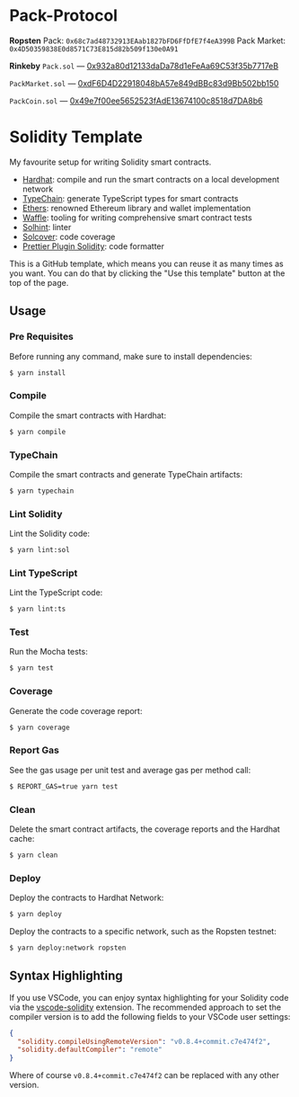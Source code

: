 # Pack-Protocol

**Ropsten**
Pack: `0x68c7ad48732913EAab1827bFD6FfDfE7f4eA399B`
Pack Market: `0x4D50359838E0d8571C73E815d82b509f130e0A91`

**Rinkeby**
`Pack.sol` — [0x932a80d12133daDa78d1eFeAa69C53f35b7717eB](https://rinkeby.etherscan.io/address/0x932a80d12133daDa78d1eFeAa69C53f35b7717eB#code)

`PackMarket.sol` — [0xdF6D4D22918048bA57e849dBBc83d9Bb502bb150](https://rinkeby.etherscan.io/address/0xdF6D4D22918048bA57e849dBBc83d9Bb502bb150#code)

`PackCoin.sol` — [0x49e7f00ee5652523fAdE13674100c8518d7DA8b6](https://rinkeby.etherscan.io/address/0x49e7f00ee5652523fAdE13674100c8518d7DA8b6#code)

# Solidity Template

My favourite setup for writing Solidity smart contracts.

- [Hardhat](https://github.com/nomiclabs/hardhat): compile and run the smart contracts on a local development network
- [TypeChain](https://github.com/ethereum-ts/TypeChain): generate TypeScript types for smart contracts
- [Ethers](https://github.com/ethers-io/ethers.js/): renowned Ethereum library and wallet implementation
- [Waffle](https://github.com/EthWorks/Waffle): tooling for writing comprehensive smart contract tests
- [Solhint](https://github.com/protofire/solhint): linter
- [Solcover](https://github.com/sc-forks/solidity-coverage): code coverage
- [Prettier Plugin Solidity](https://github.com/prettier-solidity/prettier-plugin-solidity): code formatter

This is a GitHub template, which means you can reuse it as many times as you want. You can do that by clicking the "Use this
template" button at the top of the page.

## Usage

### Pre Requisites

Before running any command, make sure to install dependencies:

```sh
$ yarn install
```

### Compile

Compile the smart contracts with Hardhat:

```sh
$ yarn compile
```

### TypeChain

Compile the smart contracts and generate TypeChain artifacts:

```sh
$ yarn typechain
```

### Lint Solidity

Lint the Solidity code:

```sh
$ yarn lint:sol
```

### Lint TypeScript

Lint the TypeScript code:

```sh
$ yarn lint:ts
```

### Test

Run the Mocha tests:

```sh
$ yarn test
```

### Coverage

Generate the code coverage report:

```sh
$ yarn coverage
```

### Report Gas

See the gas usage per unit test and average gas per method call:

```sh
$ REPORT_GAS=true yarn test
```

### Clean

Delete the smart contract artifacts, the coverage reports and the Hardhat cache:

```sh
$ yarn clean
```

### Deploy

Deploy the contracts to Hardhat Network:

```sh
$ yarn deploy
```

Deploy the contracts to a specific network, such as the Ropsten testnet:

```sh
$ yarn deploy:network ropsten
```

## Syntax Highlighting

If you use VSCode, you can enjoy syntax highlighting for your Solidity code via the
[vscode-solidity](https://github.com/juanfranblanco/vscode-solidity) extension. The recommended approach to set the
compiler version is to add the following fields to your VSCode user settings:

```json
{
  "solidity.compileUsingRemoteVersion": "v0.8.4+commit.c7e474f2",
  "solidity.defaultCompiler": "remote"
}
```

Where of course `v0.8.4+commit.c7e474f2` can be replaced with any other version.

